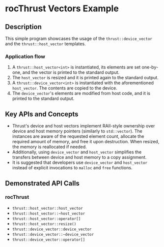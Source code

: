# rocThrust Vectors Example

## Description

This simple program showcases the usage of the `thrust::device_vector` and the `thrust::host_vector` templates.

### Application flow

1. A `thrust::host_vector<int>` is instantiated, its elements are set one-by-one, and the vector is printed to the standard output.
2. The `host_vector` is resized and it is printed again to the standard output.
3. A `thrust::device_vector<int>` is instantiated with the aforementioned `host_vector`. The contents are copied to the device.
4. The `device_vector`'s elements are modified from host code, and it is printed to the standard output.

## Key APIs and Concepts

- Thrust's device and host vectors implement RAII-style ownership over device and host memory pointers (similarly to `std::vector`). The instances are aware of the requested element count, allocate the required amount of memory, and free it upon destruction. When resized, the memory is reallocated if needed.
- Additionally, using `device_vector` and `host_vector` simplifies the transfers between device and host memory to a copy assignment.
- It is suggested that developers use `device_vector` and `host_vector` instead of explicit invocations to `malloc` and `free` functions.

## Demonstrated API Calls

### rocThrust

- `thrust::host_vector::host_vector`
- `thrust::host_vector::~host_vector`
- `thrust::host_vector::operator[]`
- `thrust::host_vector::resize()`
- `thrust::device_vector::device_vector`
- `thrust::device_vector::~device_vector`
- `thrust::device_vector::operator[]`
